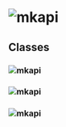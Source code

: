 # ![mkapi](stow.artefacts|apilink)

## Classes
### ![mkapi](stow.artefacts.Artefact|apilink)
### ![mkapi](stow.artefacts.File|apilink)
### ![mkapi](stow.artefacts.Directory|apilink)